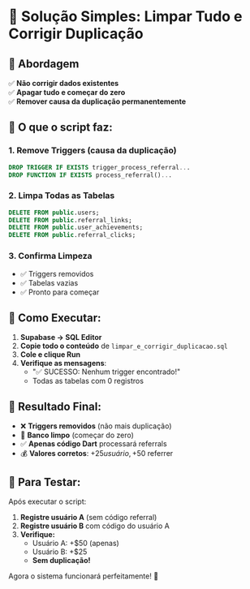 # 🧹 Solução Simples: Limpar Tudo e Corrigir Duplicação

## 🎯 Abordagem

✅ **Não corrigir dados existentes**  
✅ **Apagar tudo e começar do zero**  
✅ **Remover causa da duplicação permanentemente**

## 📝 O que o script faz:

### 1. Remove Triggers (causa da duplicação)
```sql
DROP TRIGGER IF EXISTS trigger_process_referral...
DROP FUNCTION IF EXISTS process_referral()...
```

### 2. Limpa Todas as Tabelas
```sql
DELETE FROM public.users;
DELETE FROM public.referral_links;
DELETE FROM public.user_achievements;
DELETE FROM public.referral_clicks;
```

### 3. Confirma Limpeza
- ✅ Triggers removidos
- ✅ Tabelas vazias
- ✅ Pronto para começar

## 🚀 Como Executar:

1. **Supabase → SQL Editor**
2. **Copie todo o conteúdo** de `limpar_e_corrigir_duplicacao.sql`
3. **Cole e clique Run**
4. **Verifique as mensagens**:
   - "✅ SUCESSO: Nenhum trigger encontrado!"
   - Todas as tabelas com 0 registros

## 🎉 Resultado Final:

- ❌ **Triggers removidos** (não mais duplicação)
- 🧹 **Banco limpo** (começar do zero)
- ✅ **Apenas código Dart** processará referrals
- 💰 **Valores corretos**: +$25 usuário, +$50 referrer

## 🧪 Para Testar:

Após executar o script:
1. **Registre usuário A** (sem código referral)
2. **Registre usuário B** com código do usuário A
3. **Verifique:**
   - Usuário A: +$50 (apenas)
   - Usuário B: +$25
   - **Sem duplicação!**

Agora o sistema funcionará perfeitamente! 🎯
